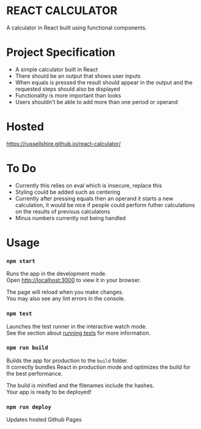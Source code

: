 # REACT CALCULATOR

A calculator in React built using functional components.

# Project Specification

- A simple calculator built in React
- There should be an output that shows user inputs
- When equals is pressed the result should appear in the output and the requested steps should also be displayed
- Functionality is more important than looks
- Users shouldn't be able to add more than one period or operand

# Hosted

https://russellshire.github.io/react-calculator/

# To Do

- Currently this relies on eval which is insecure, replace this
- Styling could be added such as centering
- Currently after pressing equals then an operand it starts a new calculation, it would be nice if people could perform futher calculations on the results of previous calculatons
- Minus numbers currently not being handled

# Usage

### `npm start`

Runs the app in the development mode.\
Open [http://localhost:3000](http://localhost:3000) to view it in your browser.

The page will reload when you make changes.\
You may also see any lint errors in the console.

### `npm test`

Launches the test runner in the interactive watch mode.\
See the section about [running tests](https://facebook.github.io/create-react-app/docs/running-tests) for more information.

### `npm run build`

Builds the app for production to the `build` folder.\
It correctly bundles React in production mode and optimizes the build for the best performance.

The build is minified and the filenames include the hashes.\
Your app is ready to be deployed!

### `npm run deploy`

Updates hosted Github Pages
